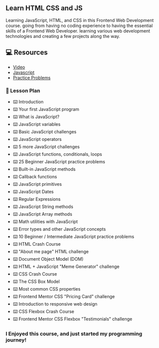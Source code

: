 ## Learn HTML CSS and JS

Learning JavaScript, HTML, and CSS in this Frontend Web Development course. going from having no coding experience to having the essential skills of a Frontend Web Developer. learning various web development technologies and creating a few projects along the way. 

## 💻 Resources
- [Video](https://www.youtube.com/watch?v=zJSY8tbf_ys&t=2109s)
- [Javascript](https://developer.mozilla.org/en-US/docs/Web/JavaScript)
- [Practice Problems](https://www.codewars.com)

### 📖 Lesson Plan
- ⌨️ Introduction
- ⌨️ Your first JavaScript program
- ⌨️ What is JavaScript? 
- ⌨️ JavaScript variables
- ⌨️ Basic JavaScript challenges
- ⌨️ JavaScript operators
- ⌨️ 5 more JavaScript challenges
- ⌨️ JavaScript functions, conditionals, loops
- ⌨️ 25 Beginner JavaScript practice problems
- ⌨️ Built-in JavaScript methods
- ⌨️ Callback functions
- ⌨️ JavaScript primitives
- ⌨️ JavaScript Dates
- ⌨️ Regular Expressions
- ⌨️ JavaScript String methods
- ⌨️ JavaScript Array methods
- ⌨️ Math utilities with JavaScript
- ⌨️ Error types and other JavaScript concepts
- ⌨️ 10 Beginner / Intermediate JavaScript practice problems
- ⌨️ HTML Crash Course
- ⌨️ "About me page" HTML challenge
- ⌨️ Document Object Model (DOM)
- ⌨️ HTML + JavaScript "Meme Generator" challenge
- ⌨️ CSS Crash Course
- ⌨️ The CSS Box Model
- ⌨️ Most common CSS properties
- ⌨️ Frontend Mentor CSS "Pricing Card" challenge
- ⌨️ Introduction to responsive web design
- ⌨️ CSS Flexbox Crash Course
- ⌨️ Frontend Mentor CSS Flexbox "Testimonials" challenge

### I Enjoyed this course, and just started my programming journey!
